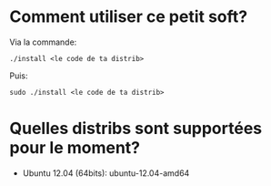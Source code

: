 Comment utiliser ce petit soft?
===============================

Via la commande:
```shell
./install <le code de ta distrib>
```
Puis:
```shell
sudo ./install <le code de ta distrib>
```

Quelles distribs sont supportées pour le moment?
================================================

- Ubuntu 12.04 (64bits): ubuntu-12.04-amd64
